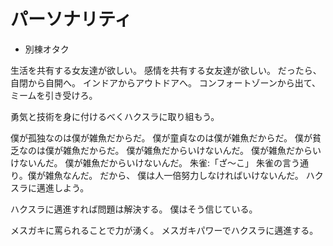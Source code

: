# パーソナリティ
- 別棟オタク

生活を共有する女友達が欲しい。
感情を共有する女友達が欲しい。
だったら、
自閉から自開へ。
インドアからアウトドアへ。
コンフォートゾーンから出て、ミームを引き受けろ。

勇気と技術を身に付けるべくハクスラに取り組もう。

僕が孤独なのは僕が雑魚だからだ。
僕が童貞なのは僕が雑魚だからだ。
僕が貧乏なのは僕が雑魚だからだ。
僕が雑魚だからいけないんだ。
僕が雑魚だからいけないんだ。
僕が雑魚だからいけないんだ。
朱雀:「ざ～こ」
朱雀の言う通り。僕が雑魚なんだ。
だから、
僕は人一倍努力しなければいけないんだ。
ハクスラに邁進しよう。

ハクスラに邁進すれば問題は解決する。
僕はそう信じている。

メスガキに罵られることで力が湧く。
メスガキパワーでハクスラに邁進する。